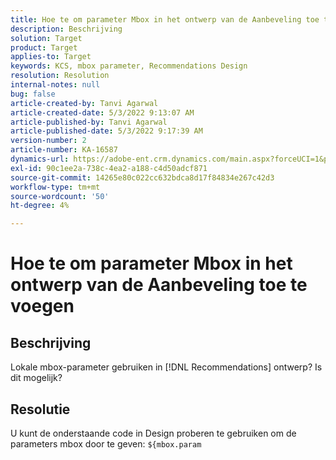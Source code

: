 ```yaml
---
title: Hoe te om parameter Mbox in het ontwerp van de Aanbeveling toe te voegen
description: Beschrijving
solution: Target
product: Target
applies-to: Target
keywords: KCS, mbox parameter, Recommendations Design
resolution: Resolution
internal-notes: null
bug: false
article-created-by: Tanvi Agarwal
article-created-date: 5/3/2022 9:13:07 AM
article-published-by: Tanvi Agarwal
article-published-date: 5/3/2022 9:17:39 AM
version-number: 2
article-number: KA-16587
dynamics-url: https://adobe-ent.crm.dynamics.com/main.aspx?forceUCI=1&pagetype=entityrecord&etn=knowledgearticle&id=c1d4563a-c1ca-ec11-a7b5-6045bd00dca1
exl-id: 90c1ee2a-738c-4ea2-a188-c4d50adcf871
source-git-commit: 14265e80c022cc632bdca8d17f84834e267c42d3
workflow-type: tm+mt
source-wordcount: '50'
ht-degree: 4%

---
```


# Hoe te om parameter Mbox in het ontwerp van de Aanbeveling toe te voegen

## Beschrijving

Lokale mbox-parameter gebruiken in [!DNL Recommendations] ontwerp? Is dit mogelijk? 

## Resolutie

U kunt de onderstaande code in Design proberen te gebruiken om de parameters mbox door te geven: `${mbox.param`
